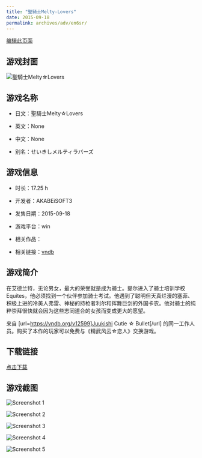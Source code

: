 ```yaml
---
title: "聖騎士Melty☆Lovers"
date: 2015-09-18
permalink: archives/adv/en6sr/
---
```

[编辑此页面](https://github.com/ACG-3/ADV3-source/blob/main/source/_posts/%E8%81%96%E9%A8%8E%E5%A3%ABMelty%E2%98%86Lovers.md)

## 游戏封面

![聖騎士Melty☆Lovers](https://pan.timero.xyz/d/onedrive/img_lib_001/%E8%81%96%E9%A8%8E%E5%A3%ABMelty%E2%98%86Lovers_cover.avif)


## 游戏名称

- 日文：聖騎士Melty☆Lovers
- 英文：None
- 中文：None

- 别名：せいきしメルティラバーズ


## 游戏信息

- 时长：17.25 h
- 开发者：AKABEiSOFT3
- 发售日期：2015-09-18
- 游戏平台：win
- 相关作品：

- 相关链接：[vndb](https://vndb.org/v16851)


## 游戏简介

在艾德兰特，无论男女，最大的荣誉就是成为骑士。提尔进入了骑士培训学校 Equites，他必须找到一个伙伴参加骑士考试。他遇到了聪明但天真烂漫的塞菲、积极上进的冷美人弗雷、神秘的持枪者利尔和挥舞巨剑的外国卡农。他对骑士的纯粹崇拜很快就会因为这些志同道合的女孩而变成更大的愿望。



来自 [url=https://vndb.org/v12599]Juukishi Cutie ☆ Bullet[/url] 的同一工作人员。购买了本作的玩家可以免费与《精武风云☆恋人》交换游戏。


## 下载链接

[点击下载](https://pan.timero.xyz/onedrive/adv_lib_001/%E8%81%96%E9%A8%8E%E5%A3%ABMelty%E2%98%86Lovers)


## 游戏截图


![Screenshot 1](https://pan.timero.xyz/d/onedrive/img_lib_001/%E8%81%96%E9%A8%8E%E5%A3%ABMelty%E2%98%86Lovers_Screenshot_1.avif)

![Screenshot 2](https://pan.timero.xyz/d/onedrive/img_lib_001/%E8%81%96%E9%A8%8E%E5%A3%ABMelty%E2%98%86Lovers_Screenshot_2.avif)

![Screenshot 3](https://pan.timero.xyz/d/onedrive/img_lib_001/%E8%81%96%E9%A8%8E%E5%A3%ABMelty%E2%98%86Lovers_Screenshot_3.avif)

![Screenshot 4](https://pan.timero.xyz/d/onedrive/img_lib_001/%E8%81%96%E9%A8%8E%E5%A3%ABMelty%E2%98%86Lovers_Screenshot_4.avif)

![Screenshot 5](https://pan.timero.xyz/d/onedrive/img_lib_001/%E8%81%96%E9%A8%8E%E5%A3%ABMelty%E2%98%86Lovers_Screenshot_5.avif)

